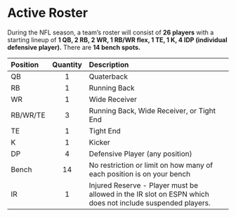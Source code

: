 # Active Roster

During the NFL season, a team’s roster will consist of **26 players** with a starting lineup of **1 QB, 2 RB, 2 WR, 1 RB/WR flex, 1 TE, 1 K, 4 IDP (individual defensive player).**  There are **14 bench spots.**

| Position |Quantity|Description|
|:--------|:---:|:---|
|QB |1|Quaterback|
|RB|1|Running Back|
|WR|1|Wide Receiver|
|RB/WR/TE|3|Running Back, Wide Receiver, or Tight End|
|TE|1|Tight End|
|K|1|Kicker|
|DP|4|Defensive Player (any position)|
|Bench|14|No restriction or limit on how many of each position is on your bench|
|IR|1|Injured Reserve - Player must be allowed in the IR slot on ESPN which does not include suspended players.|
